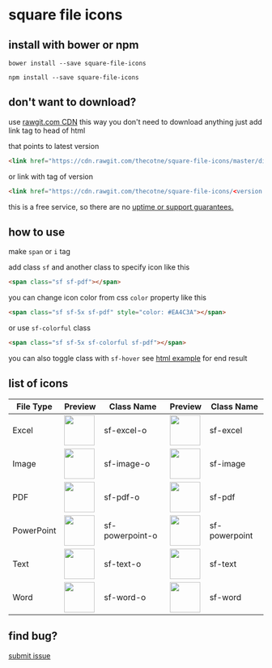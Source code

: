 square file icons
================

install with bower or npm
------------------

`bower install --save square-file-icons`

`npm install --save square-file-icons`


don't want to download?
------------------------

use [rawgit.com CDN][4] this way you don't need to download anything just add link tag to head of html

that points to latest version

```html
<link href="https://cdn.rawgit.com/thecotne/square-file-icons/master/dist/css/square-file.min.css" rel="stylesheet">
```

or link with tag of version

```html
<link href="https://cdn.rawgit.com/thecotne/square-file-icons/<version number>/dist/css/square-file.min.css" rel="stylesheet">
```

this is a free service, so there are no [uptime or support guarantees.][3]

how to use
----------

make `span` or `i` tag

add class `sf` and another class to specify icon like this
```html
<span class="sf sf-pdf"></span>
```

you can change icon color from css `color` property like this
```html
<span class="sf sf-5x sf-pdf" style="color: #EA4C3A"></span>
```

or use `sf-colorful` class
```html
<span class="sf sf-5x sf-colorful sf-pdf"></span>
```

you can also toggle class with `sf-hover` see [html example][1] for end result

list of icons
-------------

| File Type              | Preview                                                                                            | Class Name             | Preview                                                                                          | Class Name             |
| ---------------------- | -------------------------------------------------------------------------------------------------- | ---------------------- | ------------------------------------------------------------------------------------------------ | ---------------------- |
| Excel                  | <img src="https://rawgit.com/thecotne/square-file-icons/master/icons/excel-o.svg" width="60">      | sf-excel-o             | <img src="https://rawgit.com/thecotne/square-file-icons/master/icons/excel.svg" width="60">      | sf-excel               |
| Image                  | <img src="https://rawgit.com/thecotne/square-file-icons/master/icons/image-o.svg" width="60">      | sf-image-o             | <img src="https://rawgit.com/thecotne/square-file-icons/master/icons/image.svg" width="60">      | sf-image               |
| PDF                    | <img src="https://rawgit.com/thecotne/square-file-icons/master/icons/pdf-o.svg" width="60">        | sf-pdf-o               | <img src="https://rawgit.com/thecotne/square-file-icons/master/icons/pdf.svg" width="60">        | sf-pdf                 |
| PowerPoint             | <img src="https://rawgit.com/thecotne/square-file-icons/master/icons/powerpoint-o.svg" width="60"> | sf-powerpoint-o        | <img src="https://rawgit.com/thecotne/square-file-icons/master/icons/powerpoint.svg" width="60"> | sf-powerpoint          |
| Text                   | <img src="https://rawgit.com/thecotne/square-file-icons/master/icons/text-o.svg" width="60">       | sf-text-o              | <img src="https://rawgit.com/thecotne/square-file-icons/master/icons/text.svg" width="60">       | sf-text                |
| Word                   | <img src="https://rawgit.com/thecotne/square-file-icons/master/icons/word-o.svg" width="60">       | sf-word-o              | <img src="https://rawgit.com/thecotne/square-file-icons/master/icons/word.svg" width="60">       | sf-word                |

find bug?
---------

[submit issue][2]

[1]: https://rawgit.com/thecotne/square-file-icons/master/example.html "usage example"
[2]: https://github.com/thecotne/square-file-icons/issues/new "New Issue · thecotne/square-file-icons"
[3]: https://rawgit.com/faq#no-uptime-guarantee "no uptime or support guarantees"
[4]: https://rawgit.com

